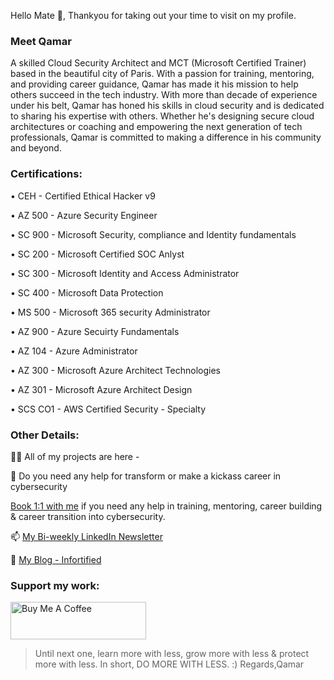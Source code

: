 Hello Mate 👋, Thankyou for taking out your time to visit on my profile.
### Meet Qamar
A skilled Cloud Security Architect and MCT (Microsoft Certified Trainer) based in the beautiful city of Paris. With a passion for training, mentoring, and providing career guidance, Qamar has made it his mission to help others succeed in the tech industry. 
With more than decade of experience under his belt, Qamar has honed his skills in cloud security and is dedicated to sharing his expertise with others. Whether he's designing secure cloud architectures or coaching and empowering the next generation of tech professionals, Qamar is committed to making a difference in his community and beyond.

### Certifications:
• CEH - Certified Ethical Hacker v9 

• AZ 500 - Azure Security Engineer

• SC 900 - Microsoft Security, compliance and Identity fundamentals

• SC 200 - Microsoft Certified SOC Anlyst

• SC 300 - Microsoft Identity and Access Administrator

• SC 400 - Microsoft Data Protection 

• MS 500 - Microsoft 365 security Administrator

• AZ 900 - Azure Secuirty Fundamentals

• AZ 104 - Azure Administrator

• AZ 300 - Microsoft Azure Architect Technologies

• AZ 301 - Microsoft Azure Architect Design

• SCS CO1 - AWS Certified Security - Specialty 


### Other Details:


👨‍💻 All of my projects are here - 

💬 Do you need any help for transform or make a kickass career in cybersecurity 

[Book 1:1 with me](https://topmate.io/qamar_nomani) if you need any help in training, mentoring, career building & career transition into cybersecurity.

📫 [My Bi-weekly LinkedIn Newsletter](https://www.linkedin.com/newsletters/7050538814062108672/)

📝 [My Blog - Infortified](https://infortified.com/)

### Support my work:

<a href="https://www.buymeacoffee.com/qamarnomani" target="_blank"><img src="https://cdn.buymeacoffee.com/buttons/v2/default-red.png" alt="Buy Me A Coffee" style="height: 60px !important;width: 217px !important;" ></a>

> Until next one, learn more with less, grow more with less & protect more with less. In short, DO MORE WITH LESS. :)
Regards,Qamar

